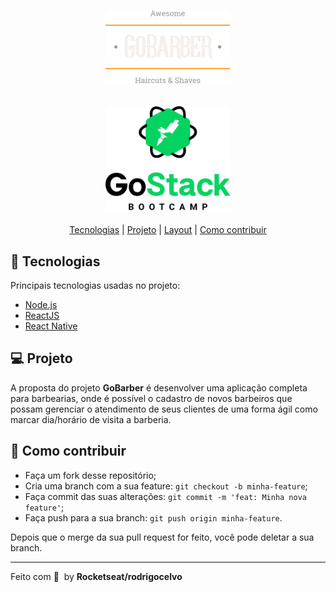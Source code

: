 <h1 align="center">
    <img alt="GoBarber" src=".github/logo.png" width="200px" />
</h1>

<h2 align="center">
    <img alt="GoStack" src=".github/gostack.png" width="200px" />
</h2>

<p align="center">
  <a href="#rocket-tecnologias">Tecnologias</a> | 
  <a href="#-projeto">Projeto</a> | 
  <a href="#-----semana-omnistack-11">Layout</a> | 
  <a href="#-como-contribuir">Como contribuir</a>
</p>


## :rocket: Tecnologias
Principais tecnologias usadas no projeto:

- [Node.js](https://nodejs.org/en/)
- [ReactJS](https://reactjs.org)
- [React Native](https://reactnative.dev/)


## 💻 Projeto

A proposta do projeto **GoBarber** é desenvolver uma aplicação completa para barbearias, onde é possível o cadastro de novos barbeiros que possam gerenciar o 
atendimento de seus clientes de uma forma ágil como marcar dia/horário de visita a barberia.
<br>


## 🤔 Como contribuir

- Faça um fork desse repositório;
- Cria uma branch com a sua feature: `git checkout -b minha-feature`;
- Faça commit das suas alterações: `git commit -m 'feat: Minha nova feature'`;
- Faça push para a sua branch: `git push origin minha-feature`.

Depois que o merge da sua pull request for feito, você pode deletar a sua branch.


---

Feito com 💜 &nbsp;by **Rocketseat/rodrigocelvo**
